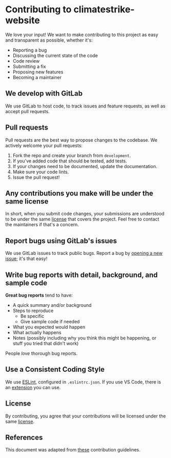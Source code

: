 # Contributing to climatestrike-website
We love your input! We want to make contributing to this project as easy and transparent as possible, whether it's:

- Reporting a bug
- Discussing the current state of the code
- Code review
- Submitting a fix
- Proposing new features
- Becoming a maintainer

## We develop with GitLab
We use GitLab to host code, to track issues and feature requests, as well as accept pull requests.

## Pull requests
Pull requests are the best way to propose changes to the codebase. We actively welcome your pull requests:

1. Fork the repo and create your branch from `development`.
2. If you've added code that should be tested, add tests.
3. If your changes need to be documented, update the documentation.
4. Make sure your code lints.
5. Issue the pull request!

## Any contributions you make will be under the same license
In short, when you submit code changes, your submissions are understood to be under the same [license](./LICENSE.md) that covers the project. Feel free to contact the maintainers if that's a concern.

## Report bugs using GitLab's issues
We use GitLab issues to track public bugs. Report a bug by [opening a new issue](https://gitlab.com/omg_me/climatestrike-backend/issues/new); it's that easy!

## Write bug reports with detail, background, and sample code

**Great bug reports** tend to have:

- A quick summary and/or background
- Steps to reproduce
  - Be specific
  - Give sample code if needed
- What you expected would happen
- What actually happens
- Notes (possibly including why you think this might be happening, or stuff you tried that didn't work)

People *love* thorough bug reports.

## Use a Consistent Coding Style
We use [ESLint](https://github.com/eslint/eslint), configured in `.eslintrc.json`. If you use VS Code, there is an [extension](https://marketplace.visualstudio.com/items?itemName=dbaeumer.vscode-eslint) you can use.

## License
By contributing, you agree that your contributions will be licensed under the same [license](./LICENSE).

## References
This document was adapted from [these](https://gist.github.com/briandk/3d2e8b3ec8daf5a27a62) contribution guidelines.